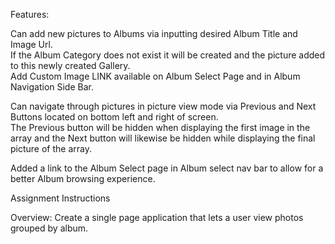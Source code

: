 Features:

Can add new pictures to Albums via inputting desired Album Title and Image Url.  
If the Album Category does not exist it will be created and the picture added to this newly created Gallery.  
Add Custom Image LINK available on Album Select Page and in Album Navigation Side Bar.  

Can navigate through pictures in picture view mode via Previous and Next Buttons located on bottom left and right of screen.  
The Previous button will be hidden when displaying the first image in the array and the Next button will likewise be hidden while displaying the final picture of the array.  

Added a link to the Album Select page in Album select nav bar to allow for a better Album browsing experience.  

Assignment Instructions 

Overview: Create a single page application that lets a user view photos grouped by album.


